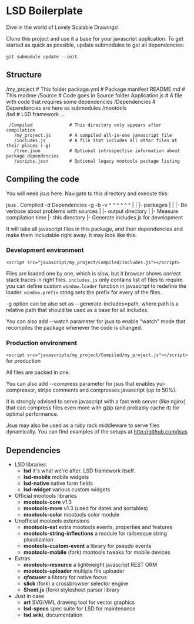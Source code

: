 # LSD Boilerplate

Dive in the world of Lovely Scalable Drawings! 

Clone this project and use it a base for your javascript application.
To get started as quick as possible, update submodules to get all dependencies:

`git submodule update --init`.


## Structure

   /my_project              # This folder
      package.yml           # Package manifest
      README.md             # This readme
     /Source                # Code goes in Source folder
       Application.js       # A file with code that requires some dependencies
     /Dependencies          # Dependencies are here as submodules
       /mootools             
       /lsd                 # LSD framework
       ...
       
     /Compiled              # This directory only appears after compilation 
       /my_project.js       # A compiled all-in-one javascript file
       /includes.js         # A file that includes all other files at their places (-g)
       /tree.json           # Optional introspective information about package dependencies
       /scripts.json        # Optional legacy mootools package listing
       
       
       
## Compiling the code

You will need jsus here. Navigate to this directory and execute this:

jsus . Compiled -d Dependencies -g -b -v
     ^  ^          ^            ^  ^  ^
     |  |          |- packages  |  |  |- Be verbose about problems with sources
     |  |- output directory     |  |- Measure compilation time
     |- this directory          |- Generate includes.js for development


It will take all javascript files in this package, and their dependencies and make
them includable right away. It may look like this:

### Development environment 

`<script src="javascript/my_project/Compiled/includes.js"></script>`

Files are loaded one by one, which is slow, but it browser shows correct 
stack traces in right files. `includes.js` only contains list of files to require.
you can define custom `window.loader` function in javascript to redefine
the loader. `window.prefix` string sets the prefix for every of the files.

-g option can be also set as --generate-includes=path, where path is a relative path
that should be used as a base for all includes.

You can also add --watch parameter for jsus to enable "watch" mode that recompiles 
the package whenever the code is changed.


### Production environment
`<script src="javascripts/my_project/Compiled/my_project.js"></script>` for production

All files are packed in one.  

You can also add --compress parameter for jsus that enables yui-compressor, 
strips comments and compresses javascript (up to 50%).

It is strongly advised to serve javascript with a fast web server (like nginx)
that can compress files even more with gzip (and probably cache it) for optimal 
performance. 

Jsus may also be used as a ruby rack middleware to serve files dynamically. 
You can find examples of the setups at http://github.com/jsus

## Dependencies

* LSD libraries:
  * **lsd** it's what we're after. LSD framework itself.
  * **lsd-mobile** mobile widgets
  * **lsd-native** native form fields
  * **lsd-widget** various custom widgets
* Official mootools libraries
  * **mootools-core** v1.3
  * **mootools-more** v1.3 (used for dates and sortables)
  * **mootools-color** mootools color module
* Unofficial mootools extensions
  * **mootools-ext** extra mootools events, properties and features
  * **mootools-string-inflections** a module for railsesque string pluralization 
  * **mootools-custom-event** a library for pseudo events
  * **mootools-mobile** (fork) mootools tweaks for mobile devices
* Extras
  * **mootools-resource** a lightweight javascript REST ORM
  * **mootools-uploader** multiple file uploader 
  * **qfocuser** a library for native focus
  * **slick** (fork) a crossbrowser selector engine
  * **Sheet.js** (fork) stylesheet parser library
* Just in case
  * **art** SVG/VML drawing tool for vector graphics
  * **lsd-specs** spec suite for LSD for maintenance
  * **lsd.wiki**, documentation